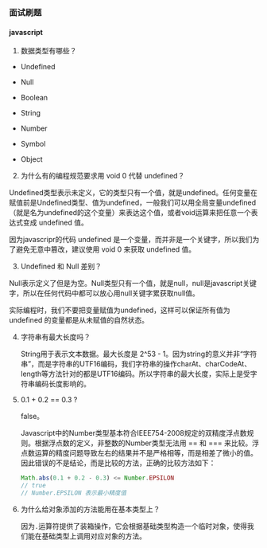 ### 面试刷题

#### javascript

1. 数据类型有哪些？
- Undefined

- Null

- Boolean

- String

- Number

- Symbol

- Object



2. 为什么有的编程规范要求用 void 0 代替 undefined？  

Undefined类型表示未定义，它的类型只有一个值，就是undefined。任何变量在赋值前是Undefined类型、值为undefined，一般我们可以用全局变量undefined（就是名为undefined的这个变量）来表达这个值，或者void运算来把任意一个表达式变成 undefined 值。



因为javascripr的代码 undefined 是一个变量，而并非是一个关键字，所以我们为了避免无意中篡改，建议使用 void 0 来获取 undefined 值。



3. Undefined 和 Null 差别？

Null表示定义了但是为空。Null类型只有一个值，就是null，null是javascript关键字，所以在任何代码中都可以放心用null关键字累获取null值。



实际编程时，我们不要把变量赋值为undefined，这样可以保证所有值为 undefined 的变量都是从未赋值的自然状态。



4. 字符串有最大长度吗？
   
   String用于表示文本数据。最大长度是 2^53 - 1。因为string的意义并非“字符串”，而是字符串的UTF16编码，我们字符串的操作charAt、charCodeAt、length等方法针对的都是UTF16编码。所以字符串的最大长度，实际上是受字符串编码长度影响的。
   
   

5. 0.1 + 0.2 == 0.3 ?
   
   false。
   
   Javascript中的Number类型基本符合IEEE754-2008规定的双精度浮点数规则。根据浮点数的定义，非整数的Number类型无法用 == 和 === 来比较。浮点数运算的精度问题导致左右的结果并不是严格相等，而是相差了微小的值。因此错误的不是结论，而是比较的方法，正确的比较方法如下：
   
   ```javascript
   Math.abs(0.1 + 0.2 - 0.3) <= Number.EPSILON 
   // true
   // Number.EPSILON 表示最小精度值
   ```
   
   

6. 为什么给对象添加的方法能用在基本类型上？
   
   因为`.`运算符提供了装箱操作，它会根据基础类型构造一个临时对象，使得我们能在基础类型上调用对应对象的方法。


